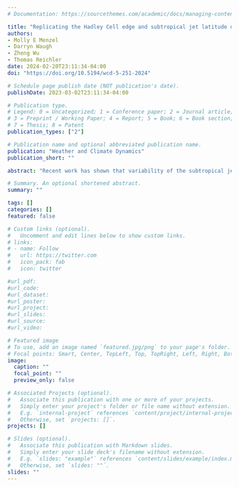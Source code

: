 ```yaml
---
# Documentation: https://sourcethemes.com/academic/docs/managing-content/

title: "Replicating the Hadley Cell edge and subtropical jet latitude disconnect in idealized atmospheric models"
authors:
- Molly E Menzel
- Darryn Waugh
- Zheng Wu
- Thomas Reichler 
date: 2024-02-20T23:11:34-04:00
doi: "https://doi.org/10.5194/wcd-5-251-2024"

# Schedule page publish date (NOT publication's date).
publishDate: 2023-03-02T23:11:34-04:00

# Publication type.
# Legend: 0 = Uncategorized; 1 = Conference paper; 2 = Journal article;
# 3 = Preprint / Working Paper; 4 = Report; 5 = Book; 6 = Book section;
# 7 = Thesis; 8 = Patent
publication_types: ["2"]

# Publication name and optional abbreviated publication name.
publication: "Weather and Climate Dynamics"
publication_short: ""

abstract: "Recent work has shown that variability of the subtropical jet's (STJ) latitude, phiSTJ is not coupled to that of the Hadley Cell (HC) edge, phiHC, but the reason for this disconnect has not been examined in detail. Here, we use meteorological reanalysis, comprehensive climate models, and an idealized atmospheric model to examine the cause of the distinct behavior of the STJ and HC. We find that a decoupling of phiHC and phiSTJ can occur in a dry general circulation model, indicating that large-scale dynamical processes are sufficient to reproduce the metrics' relationship without explicit variability in the zonal structure, convective processes, or sea surface temperature variability. With that said, a phiHC and phiSTJ disconnect is dependent on the model simulating an accurate climatological basic state."

# Summary. An optional shortened abstract.
summary: ""

tags: []
categories: []
featured: false

# Custom links (optional).
#   Uncomment and edit lines below to show custom links.
# links:
# - name: Follow
#   url: https://twitter.com
#   icon_pack: fab
#   icon: twitter

#url_pdf:
#url_code:
#url_dataset:
#url_poster:
#url_project:
#url_slides:
#url_source:
#url_video:

# Featured image
# To use, add an image named `featured.jpg/png` to your page's folder. 
# Focal points: Smart, Center, TopLeft, Top, TopRight, Left, Right, BottomLeft, Bottom, BottomRight.
image:
  caption: ""
  focal_point: ""
  preview_only: false

# Associated Projects (optional).
#   Associate this publication with one or more of your projects.
#   Simply enter your project's folder or file name without extension.
#   E.g. `internal-project` references `content/project/internal-project/index.md`.
#   Otherwise, set `projects: []`.
projects: []

# Slides (optional).
#   Associate this publication with Markdown slides.
#   Simply enter your slide deck's filename without extension.
#   E.g. `slides: "example"` references `content/slides/example/index.md`.
#   Otherwise, set `slides: ""`.
slides: ""
---
```

